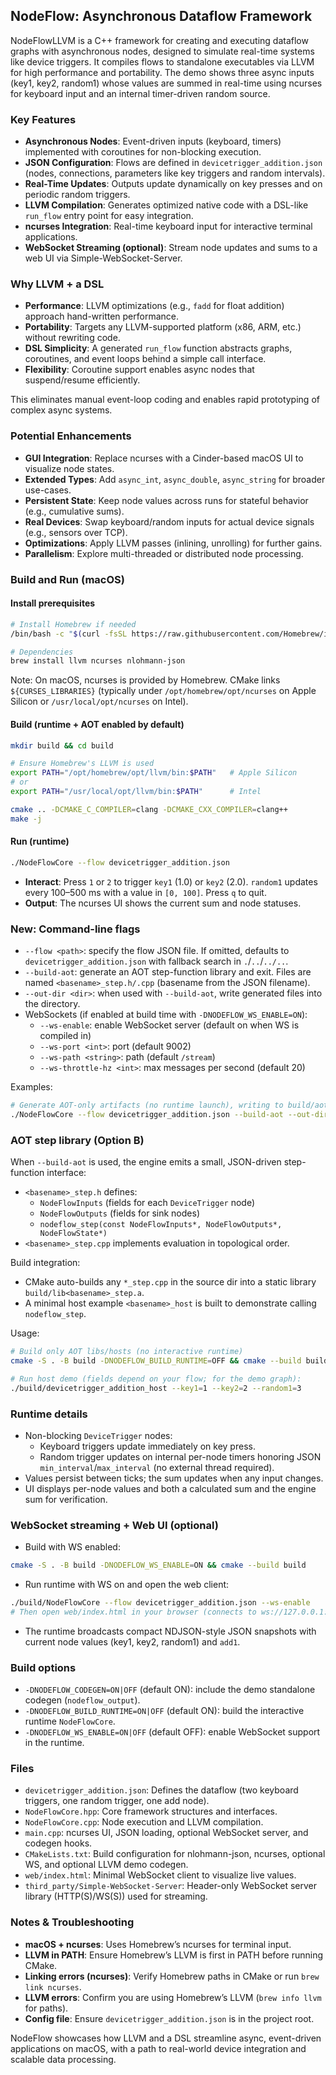 ## NodeFlow: Asynchronous Dataflow Framework

NodeFlowLLVM is a C++ framework for creating and executing dataflow graphs with asynchronous nodes, designed to simulate real-time systems like device triggers. It compiles flows to standalone executables via LLVM for high performance and portability. The demo shows three async inputs (key1, key2, random1) whose values are summed in real-time using ncurses for keyboard input and an internal timer-driven random source.

### Key Features

- **Asynchronous Nodes**: Event-driven inputs (keyboard, timers) implemented with coroutines for non-blocking execution.
- **JSON Configuration**: Flows are defined in `devicetrigger_addition.json` (nodes, connections, parameters like key triggers and random intervals).
- **Real-Time Updates**: Outputs update dynamically on key presses and on periodic random triggers.
- **LLVM Compilation**: Generates optimized native code with a DSL-like `run_flow` entry point for easy integration.
- **ncurses Integration**: Real-time keyboard input for interactive terminal applications.
- **WebSocket Streaming (optional)**: Stream node updates and sums to a web UI via Simple-WebSocket-Server.

### Why LLVM + a DSL

- **Performance**: LLVM optimizations (e.g., `fadd` for float addition) approach hand-written performance.
- **Portability**: Targets any LLVM-supported platform (x86, ARM, etc.) without rewriting code.
- **DSL Simplicity**: A generated `run_flow` function abstracts graphs, coroutines, and event loops behind a simple call interface.
- **Flexibility**: Coroutine support enables async nodes that suspend/resume efficiently.

This eliminates manual event-loop coding and enables rapid prototyping of complex async systems.

### Potential Enhancements

- **GUI Integration**: Replace ncurses with a Cinder-based macOS UI to visualize node states.
- **Extended Types**: Add `async_int`, `async_double`, `async_string` for broader use-cases.
- **Persistent State**: Keep node values across runs for stateful behavior (e.g., cumulative sums).
- **Real Devices**: Swap keyboard/random inputs for actual device signals (e.g., sensors over TCP).
- **Optimizations**: Apply LLVM passes (inlining, unrolling) for further gains.
- **Parallelism**: Explore multi-threaded or distributed node processing.

### Build and Run (macOS)

#### Install prerequisites

```bash
# Install Homebrew if needed
/bin/bash -c "$(curl -fsSL https://raw.githubusercontent.com/Homebrew/install/HEAD/install.sh)"

# Dependencies
brew install llvm ncurses nlohmann-json
```

Note: On macOS, ncurses is provided by Homebrew. CMake links `${CURSES_LIBRARIES}` (typically under `/opt/homebrew/opt/ncurses` on Apple Silicon or `/usr/local/opt/ncurses` on Intel).

#### Build (runtime + AOT enabled by default)

```bash
mkdir build && cd build

# Ensure Homebrew's LLVM is used
export PATH="/opt/homebrew/opt/llvm/bin:$PATH"   # Apple Silicon
# or
export PATH="/usr/local/opt/llvm/bin:$PATH"      # Intel

cmake .. -DCMAKE_C_COMPILER=clang -DCMAKE_CXX_COMPILER=clang++
make -j
```

#### Run (runtime)

```bash
./NodeFlowCore --flow devicetrigger_addition.json
```

- **Interact**: Press `1` or `2` to trigger `key1` (1.0) or `key2` (2.0). `random1` updates every 100–500 ms with a value in `[0, 100]`. Press `q` to quit.
- **Output**: The ncurses UI shows the current sum and node statuses.

### New: Command-line flags

- `--flow <path>`: specify the flow JSON file. If omitted, defaults to `devicetrigger_addition.json` with fallback search in `.`/`..`/`../..`.
- `--build-aot`: generate an AOT step-function library and exit. Files are named `<basename>_step.h/.cpp` (basename from the JSON filename).
- `--out-dir <dir>`: when used with `--build-aot`, write generated files into the directory.
- WebSockets (if enabled at build time with `-DNODEFLOW_WS_ENABLE=ON`):
  - `--ws-enable`: enable WebSocket server (default on when WS is compiled in)
  - `--ws-port <int>`: port (default 9002)
  - `--ws-path <string>`: path (default `/stream`)
  - `--ws-throttle-hz <int>`: max messages per second (default 20)

Examples:

```bash
# Generate AOT-only artifacts (no runtime launch), writing to build/aot
./NodeFlowCore --flow devicetrigger_addition.json --build-aot --out-dir build/aot
```

### AOT step library (Option B)

When `--build-aot` is used, the engine emits a small, JSON-driven step-function interface:
- `<basename>_step.h` defines:
  - `NodeFlowInputs` (fields for each `DeviceTrigger` node)
  - `NodeFlowOutputs` (fields for sink nodes)
  - `nodeflow_step(const NodeFlowInputs*, NodeFlowOutputs*, NodeFlowState*)`
- `<basename>_step.cpp` implements evaluation in topological order.

Build integration:
- CMake auto-builds any `*_step.cpp` in the source dir into a static library `build/lib<basename>_step.a`.
- A minimal host example `<basename>_host` is built to demonstrate calling `nodeflow_step`.

Usage:

```bash
# Build only AOT libs/hosts (no interactive runtime)
cmake -S . -B build -DNODEFLOW_BUILD_RUNTIME=OFF && cmake --build build

# Run host demo (fields depend on your flow; for the demo graph):
./build/devicetrigger_addition_host --key1=1 --key2=2 --random1=3
```

### Runtime details

- Non-blocking `DeviceTrigger` nodes: 
  - Keyboard triggers update immediately on key press.
  - Random trigger updates on internal per-node timers honoring JSON `min_interval`/`max_interval` (no external thread required).
- Values persist between ticks; the sum updates when any input changes.
- UI displays per-node values and both a calculated sum and the engine sum for verification.

### WebSocket streaming + Web UI (optional)

- Build with WS enabled:

```bash
cmake -S . -B build -DNODEFLOW_WS_ENABLE=ON && cmake --build build
```

- Run runtime with WS on and open the web client:

```bash
./build/NodeFlowCore --flow devicetrigger_addition.json --ws-enable
# Then open web/index.html in your browser (connects to ws://127.0.0.1:9002/stream)
```

- The runtime broadcasts compact NDJSON-style JSON snapshots with current node values (key1, key2, random1) and `add1`.

### Build options

- `-DNODEFLOW_CODEGEN=ON|OFF` (default ON): include the demo standalone codegen (`nodeflow_output`).
- `-DNODEFLOW_BUILD_RUNTIME=ON|OFF` (default ON): build the interactive runtime `NodeFlowCore`.
- `-DNODEFLOW_WS_ENABLE=ON|OFF` (default OFF): enable WebSocket support in the runtime.

### Files

- `devicetrigger_addition.json`: Defines the dataflow (two keyboard triggers, one random trigger, one add node).
- `NodeFlowCore.hpp`: Core framework structures and interfaces.
- `NodeFlowCore.cpp`: Node execution and LLVM compilation.
- `main.cpp`: ncurses UI, JSON loading, optional WebSocket server, and codegen hooks.
- `CMakeLists.txt`: Build configuration for nlohmann-json, ncurses, optional WS, and optional LLVM demo codegen.
- `web/index.html`: Minimal WebSocket client to visualize live values.
- `third_party/Simple-WebSocket-Server`: Header-only WebSocket server library (HTTP(S)/WS(S)) used for streaming.

### Notes & Troubleshooting

- **macOS + ncurses**: Uses Homebrew’s ncurses for terminal input.
- **LLVM in PATH**: Ensure Homebrew’s LLVM is first in PATH before running CMake.
- **Linking errors (ncurses)**: Verify Homebrew paths in CMake or run `brew link ncurses`.
- **LLVM errors**: Confirm you are using Homebrew’s LLVM (`brew info llvm` for paths).
- **Config file**: Ensure `devicetrigger_addition.json` is in the project root.

NodeFlow showcases how LLVM and a DSL streamline async, event-driven applications on macOS, with a path to real-world device integration and scalable data processing.